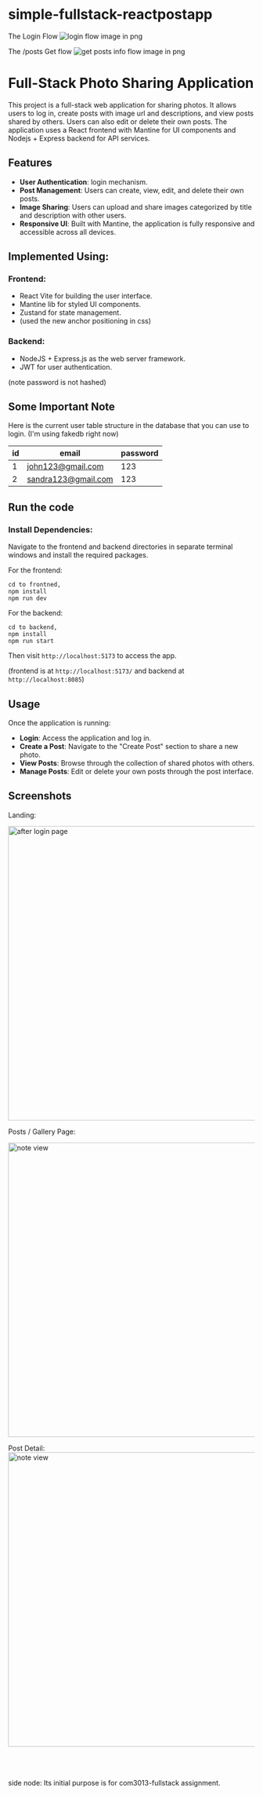 # simple-fullstack-reactpostapp
The Login Flow
![login flow image in png](images/loginflow3013.png)

The /posts Get flow
![get posts info flow image in png](images/visitpostflow3013.png)

# Full-Stack Photo Sharing Application

This project is a full-stack web application for sharing photos. It allows users to log in, create posts with image url and descriptions, and view posts shared by others. Users can also edit or delete their own posts. The application uses a React frontend with Mantine for UI components and Nodejs + Express backend for API services.

## Features

- **User Authentication**: login mechanism.
- **Post Management**: Users can create, view, edit, and delete their own posts.
- **Image Sharing**: Users can upload and share images categorized by title and description with other users.
- **Responsive UI**: Built with Mantine, the application is fully responsive and accessible across all devices.

## Implemented Using: 

### Frontend:
- React Vite for building the user interface.
- Mantine lib for styled UI components.
- Zustand for state management.
- (used the new anchor positioning in css)

### Backend:
- NodeJS + Express.js as the web server framework.
- JWT for user authentication.

(note password is not hashed)

## Some Important Note
Here is the current user table structure in the database that you can use to login. (I'm using fakedb right now)

| id |        email         | password |
|----|----------------------|----------|
| 1  | john123@gmail.com    | 123      |
| 2  | sandra123@gmail.com  | 123      |

## Run the code

### Install Dependencies:
Navigate to the frontend and backend directories in separate terminal windows and install the required packages.

For the frontend:
```
cd to frontned, 
npm install
npm run dev
```

For the backend:
```
cd to backend, 
npm install
npm run start
```

Then visit `http://localhost:5173` to access the app. 

(frontend is at `http://localhost:5173/` and  backend at `http://localhost:8085`)

## Usage

Once the application is running:
- **Login**: Access the application and log in.
- **Create a Post**: Navigate to the "Create Post" section to share a new photo.
- **View Posts**: Browse through the collection of shared photos with others.
- **Manage Posts**: Edit or delete your own posts through the post interface.

## Screenshots

Landing: 

<img src="./images/landing.png" alt="after login page" width="600"/>

Posts / Gallery Page: 

<img src="./images/posts.png" alt="note view" width="600"/>


Post Detail: 
<img src="./images/postDetails.png" alt="note view" width="600"/>


<!-- ![alt text](image.png)
![alt text](image-1.png)
![alt text](image-2.png) -->
<br><br><br>
side node: Its initial purpose is for
com3013-fullstack assignment. 
